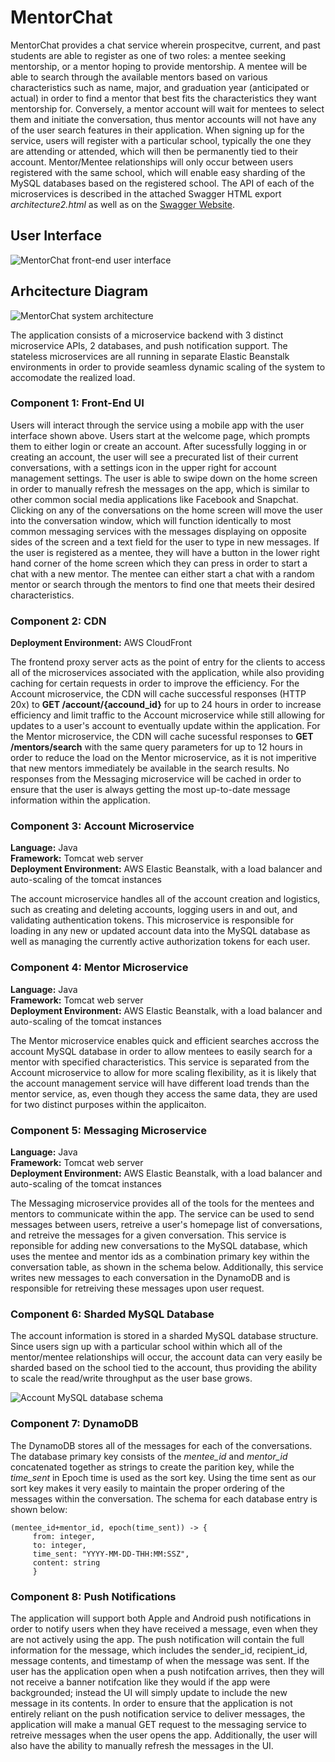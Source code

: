 # MentorChat

MentorChat provides a chat service wherein prospecitve, current, and past students are able to register as one of two roles: a mentee seeking mentorship, or a mentor hoping to provide mentorship. A mentee will be able to search through the available mentors based on various characteristics such as name, major, and graduation year (anticipated or actual) in order to find a mentor that best fits the characteristics they want mentorship for. Conversely, a mentor account will wait for mentees to select them and initiate the conversation, thus mentor accounts will not have any of the user search features in their application. When signing up for the service, users will register with a particular school, typically the one they are attending or attended, which will then be permanently tied to their account. Mentor/Mentee relationships will only occur between users registered with the same school, which will enable easy sharding of the MySQL databases based on the registered school. The API of each of the microservices is described in the attached Swagger HTML export *architecture2.html* as well as on the [Swagger Website](https://app.swaggerhub.com/apis/sfitch/MentorChat/1.0.0).

## User Interface

![MentorChat front-end user interface](images/mentorchat/mentorchat_ui.png)

## Arhcitecture Diagram

![MentorChat system architecture](images/mentorchat/mentorchat_architecture.JPG)

The application consists of a microservice backend with 3 distinct microservice APIs, 2 databases, and push notification support. The stateless microservices are all running in separate Elastic Beanstalk environments in order to provide seamless dynamic scaling of the system to accomodate the realized load.

### Component 1: Front-End UI
Users will interact through the service using a mobile app with the user interface shown above. Users start at the welcome page, which prompts them to either login or create an account. After sucessfully logging in or creating an account, the user will see a precurated list of their current conversations, with a settings icon in the upper right for account management settings. The user is able to swipe down on the home screen in order to manually refresh the messages on the app, which is similar to other common social media applications like Facebook and Snapchat. Clicking on any of the conversations on the home screen will move the user into the conversation window, which will function identically to most common messaging services with the messages displaying on opposite sides of the screen and a text field for the user to type in new messages. If the user is registered as a mentee, they will have a button in the lower right hand corner of the home screen which they can press in order to start a chat with a new mentor. The mentee can either start a chat with a random mentor or search through the mentors to find one that meets their desired characteristics. 

### Component 2: CDN

**Deployment Environment:** AWS CloudFront

The frontend proxy server acts as the point of entry for the clients to access all of the microservices associated with the application, while also providing caching for certain requests in order to improve the efficiency. For the Account microservice, the CDN will cache successful responses (HTTP 20x) to **GET /account/{accound_id}** for up to 24 hours in order to increase efficiency and limit traffic to the Account microservice while still allowing for updates to a user's account to eventually update within the application. For the Mentor microservice, the CDN will cache sucessful responses to **GET /mentors/search** with the same query parameters for up to 12 hours in order to reduce the load on the Mentor microservice, as it is not imperitive that new mentors immediately be available in the search results. No responses from the Messaging microservice will be cached in order to ensure that the user is always getting the most up-to-date message information within the application.

### Component 3: Account Microservice

**Language:** Java  
**Framework:** Tomcat web server  
**Deployment Environment:** AWS Elastic Beanstalk, with a load balancer and auto-scaling of the tomcat instances

The account microservice handles all of the account creation and logistics, such as creating and deleting accounts, logging users in and out, and validating authentication tokens. This microservice is responsible for loading in any new or updated account data into the MySQL database as well as managing the currently active authorization tokens for each user.

### Component 4: Mentor Microservice

**Language:** Java  
**Framework:** Tomcat web server  
**Deployment Environment:** AWS Elastic Beanstalk, with a load balancer and auto-scaling of the tomcat instances

The Mentor microservice enables quick and efficient searches accross the account MySQL database in order to allow mentees to easily search for a mentor with specified characteristics. This service is separated from the Account microservice to allow for more scaling flexibility, as it is likely that the account management service will have different load trends than the mentor service, as, even though they access the same data, they are used for two distinct purposes within the applicaiton.

### Component 5: Messaging Microservice

**Language:** Java  
**Framework:** Tomcat web server  
**Deployment Environment:** AWS Elastic Beanstalk, with a load balancer and auto-scaling of the tomcat instances

The Messaging microservice provides all of the tools for the mentees and mentors to communicate within the app. The service can be used to send messages between users, retreive a user's homepage list of conversations, and retreive the messages for a given conversation. This service is reponsible for adding new conversations to the MySQL database, which uses the mentee and mentor ids as a combination primary key within the conversation table, as shown in the schema below. Additionally, this service writes new messages to each conversation in the DynamoDB and is responsible for retreiving these messages upon user request.

### Component 6: Sharded MySQL Database

The account information is stored in a sharded MySQL database structure. Since users sign up with a particular school within which all of the mentor/mentee relationships will occur, the account data can very easily be sharded based on the school tied to the account, thus providing the ability to scale the read/write throughput as the user base grows.

![Account MySQL database schema](images/mentorchat/mentorchat_sql_schema.PNG)

### Component 7: DynamoDB

The DynamoDB stores all of the messages for each of the conversations. The database primary key consists of the *mentee_id* and *mentor_id* concatenated together as strings to create the parition key, while the *time_sent* in Epoch time is used as the sort key. Using the time sent as our sort key makes it very easily to maintain the proper ordering of the messages within the conversation. The schema for each database entry is shown below:

```JS
(mentee_id+mentor_id, epoch(time_sent)) -> {
     from: integer, 
     to: integer,
     time_sent: "YYYY-MM-DD-THH:MM:SSZ",
     content: string 
     }
```

### Component 8: Push Notifications

The application will support both Apple and Android push notifications in order to notify users when they have received a message, even when they are not actively using the app. The push notification will contain the full information for the message, which includes the sender_id, recipient_id, message contents, and timestamp of when the message was sent. If the user has the application open when a push notifcation arrives, then they will not receive a banner notifcation like they would if the app were backgrounded; instead the UI will simply update to include the new message in its contents. In order to ensure that the application is not entirely reliant on the push notification service to deliver messages, the application will make a manual GET request to the messaging service to retreive messages when the user opens the app. Additionally, the user will also have the ability to manually refresh the messages in the UI.
